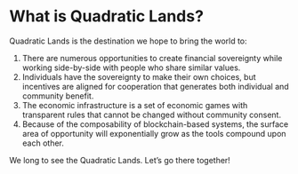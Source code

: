 # What is Quadratic Lands?

Quadratic Lands is the destination we hope to bring the world to:

1. There are numerous opportunities to create financial sovereignty while working side-by-side with people who share similar values.
2. Individuals have the sovereignty to make their own choices, but incentives are aligned for cooperation that generates both individual and community benefit.
3. The economic infrastructure is a set of economic games with transparent rules that cannot be changed without community consent.
4. Because of the composability of blockchain-based systems, the surface area of opportunity will exponentially grow as the tools compound upon each other.

We long to see the Quadratic Lands. Let’s go there together!

